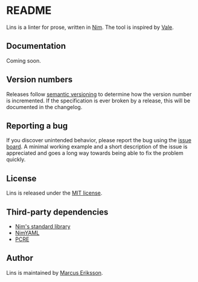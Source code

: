 # README
Lins is a linter for prose, written in [Nim](https://nim-lang.org). The tool is inspired by [Vale](https://github.com/errata-ai/vale).

## Documentation
Coming soon.

## Version numbers
Releases follow [semantic versioning](https://semver.org/) to determine how the version number is incremented. If the specification is ever broken by a release, this will be documented in the changelog.

## Reporting a bug
If you discover unintended behavior, please report the bug using the [issue board](https://gitlab.com/sthenic/lins_nim/issues). A minimal working example and a short description of the issue is appreciated and goes a long way towards being able to fix the problem quickly.

## License
Lins is released under the [MIT license](https://opensource.org/licenses/MIT).

## Third-party dependencies

* [Nim's standard library](https://github.com/nim-lang/Nim)
* [NimYAML](https://github.com/flyx/NimYAML)
* [PCRE](http://pcre.sourceforge.net)

## Author
Lins is maintained by [Marcus Eriksson](mailto:marcus.jr.eriksson@gmail.com).
